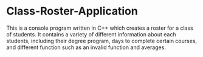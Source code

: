 # Class-Roster-Application
This is a console program written in C++ which creates a roster for a class of students. It contains a variety of different information about each students, including their degree program, days to complete certain courses, and different function such as an invalid function and averages.
